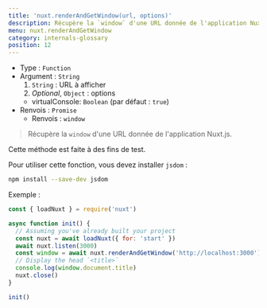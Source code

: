 ```yaml
---
title: 'nuxt.renderAndGetWindow(url, options)'
description: Récupère la `window` d'une URL donnée de l'application Nuxt.js.
menu: nuxt.renderAndGetWindow
category: internals-glossary
position: 12
---
```


- Type : `Function`
- Argument : `String`
  1. `String` : URL à afficher
  2. _Optional_, `Object` : options
  - virtualConsole: `Boolean` (par défaut : `true`)
- Renvois : `Promise`
  - Renvois : `window`

> Récupère la `window` d'une URL donnée de l'application Nuxt.js.

<base-alert>

Cette méthode est faite à des fins de test.

</base-alert>

Pour utiliser cette fonction, vous devez installer `jsdom` :

```bash
npm install --save-dev jsdom
```

Exemple :

```js
const { loadNuxt } = require('nuxt')

async function init() {
  // Assuming you've already built your project
  const nuxt = await loadNuxt({ for: 'start' })
  await nuxt.listen(3000)
  const window = await nuxt.renderAndGetWindow('http://localhost:3000')
  // Display the head `<title>`
  console.log(window.document.title)
  nuxt.close()
}

init()
```
